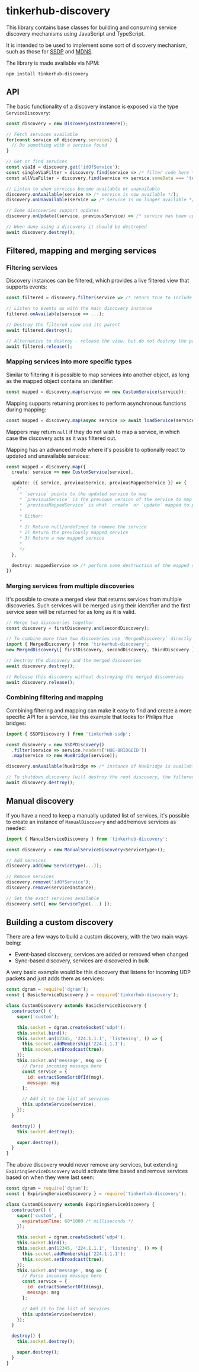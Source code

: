 # tinkerhub-discovery

This library contains base classes for building and consuming service discovery
mechanisms using JavaScript and TypeScript.

It is intended to be used to implement some sort of discovery mechanism, such
as those for [SSDP](https://github.com/tinkerhub/tinkerhub-ssdp) and
[MDNS](https://github.com/tinkerhub/tinkerhub-mdns).

The library is made available via NPM:

```
npm install tinkerhub-discovery
```

## API

The basic functionality of a discovery instance is exposed via the type
`ServiceDiscovery`:

```typescript
const discovery = new DiscoveryInstanceHere();

// Fetch services available
for(const service of discovery.services) {
  // Do something with a service found
}

// Get or find services
const viaId = discovery.get('idOfService');
const singleViaFilter = discovery.find(service => /* filter code here */);
const allViaFilter = discovery.find(service => service.someData === 'test');

// Listen to when services become available or unavailable
discovery.onAvailable(service => /* service is now available */);
discovery.onUnavailable(service => /* service is no longer available */);

// Some discoveries support updates
discovery.onUpdate((service, previousService) => /* service has been updated */)

// When done using a discovery it should be destroyed
await discovery.destroy();
```

## Filtered, mapping and merging services

### Filtering services

Discovery instances can be filtered, which provides a live filtered view that
supports events:

```typescript
const filtered = discovery.filter(service => /* return true to include in filtered view */);

// Listen to events as with the main discovery instance
filtered.onAvailable(service => ...);

// Destroy the filtered view and its parent
await filtered.destroy();

// Alternative to destroy - release the view, but do not destroy the parent
await filtered.release();
```

### Mapping services into more specific types

Similar to filtering it is possible to map services into another object, as long
as the mapped object contains an identifier:

```typescript
const mapped = discovery.map(service => new CustomService(service));
```

Mapping supports returning promises to perform asynchronous functions during
mapping:

```typescript
const mapped = discovery.map(async service => await loadService(service));
```

Mappers may return `null` if they do not wish to map a service, in which case
the discovery acts as it was filtered out.

Mapping has an advanced mode where it's possible to optionally react to
updated and unavailable services:

```typescript
const mapped = discovery.map({
  create: service => new CustomService(service),

  update: ({ service, previousService, previousMappedService }) => {
    /*
     * `service` points to the updated service to map
     * `previousService` is the previous version of the service to map
     * `previousMappedService` is what `create` or `update` mapped to previously
     * 
     * Either:
     * 
     * 1) Return null/undefined to remove the service
     * 2) Return the previously mapped service
     * 3) Return a new mapped service
     * 
     */
  },

  destroy: mappedService => /* perform some destruction of the mapped service */
})
```

### Merging services from multiple discoveries

It's possible to create a merged view that returns services from multiple
discoveries. Such services will be merged using their identifier and the first
service seen will be returned for as long as it is valid.

```typescript
// Merge two discoveries together
const discovery = firstDiscovery.and(secondDiscovery);

// To combine more than two discoveries use `MergedDiscovery` directly
import { MergedDiscovery } from 'tinkerhub-discovery';
new MergedDiscovery([ firstDiscovery, secondDiscovery, thirdDiscovery ]);

// Destroy the discovery and the merged discoveries
await discovery.destroy();

// Release this discovery without destroying the merged discoveries
await discovery.release();
```

### Combining filtering and mapping

Combining filtering and mapping can make it easy to find and create a more
specific API for a service, like this example that looks for Philips Hue
bridges:

```typescript
import { SSDPDiscovery } from 'tinkerhub-ssdp';

const discovery = new SSDPDiscovery()
  .filter(service => service.headers['HUE-BRIDGEID'])
  .map(service => new HueBridge(service));

discovery.onAvailable(hueBridge => /* instance of HueBridge is available */);

// To shutdown discovery (will destroy the root discovery, the filtered and mapped view)
await discovery.destroy();
```

## Manual discovery

If you have a need to keep a manually updated list of services, it's possible
to create an instance of `ManualDiscovery` and add/remove services as needed:

```typescript
import { ManualServiceDiscovery } from 'tinkerhub-discovery';

const discovery = new ManualServiceDiscovery<ServiceType>();

// Add services
discovery.add(new ServiceType(...));

// Remove services
discovery.remove('idOfService');
discovery.remove(serviceInstance);

// Set the exact services available
discovery.set([ new ServiceType(...) ]);
```

## Building a custom discovery

There are a few ways to build a custom discovery, with the two main ways being:

* Event-based discovery, services are added or removed when changed
* Sync-based discovery, services are discovered in bulk 

A very basic example would be this discovery that listens for incoming UDP
packets and just adds them as services:

```javascript
const dgram = require('dgram');
const { BasicServiceDiscovery } = require('tinkerhub-discovery');

class CustomDiscovery extends BasicServiceDiscovery {
  constructor() {
    super('custom');

    this.socket = dgram.createSocket('udp4');
    this.socket.bind();
    this.socket.on(12345, '224.1.1.1', 'listening', () => {
      this.socket.addMembership('224.1.1.1');
      this.socket.setBroadcast(true);
    });
    this.socket.on('message', msg => {
      // Parse incoming message here
      const service = {
        id: extractSomeSortOfId(msg),
        message: msg
      };

      // Add it to the list of services
      this.updateService(service);
    });
  }

  destroy() {
    this.socket.destroy();

    super.destroy();
  }
}
```

The above discovery would never remove any services, but extending
`ExpiringServiceDiscovery` would activate time based and remove services based 
on when they were last seen:

```javascript
const dgram = require('dgram');
const { ExpiringServiceDiscovery } = require('tinkerhub-discovery');

class CustomDiscovery extends ExpiringServiceDiscovery {
  constructor() {
    super('custom', {
      expirationTime: 60*1000 /* milliseconds */
    });

    this.socket = dgram.createSocket('udp4');
    this.socket.bind();
    this.socket.on(12345, '224.1.1.1', 'listening', () => {
      this.socket.addMembership('224.1.1.1');
      this.socket.setBroadcast(true);
    });
    this.socket.on('message', msg => {
      // Parse incoming message here
      const service = {
        id: extractSomeSortOfId(msg),
        message: msg
      };

      // Add it to the list of services
      this.updateService(service);
    });
  }

  destroy() {
    this.socket.destroy();

    super.destroy();
  }
}
```
